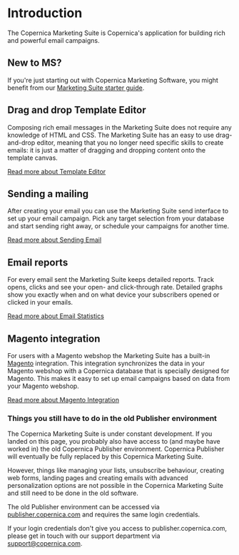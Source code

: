 # Introduction

The Copernica Marketing Suite is Copernica's application for building 
rich and powerful email campaigns.

## New to MS?
If you're just starting out with Copernica Marketing Software, you might benefit from our 
[Marketing Suite starter guide](starter-guide.).

## Drag and drop Template Editor

Composing rich email messages in the Marketing Suite does not require 
any knowledge of HTML and CSS. The Marketing Suite has an easy to use 
drag-and-drop editor, meaning that you no longer need specific skills to
create emails: it is just a matter of dragging and dropping content onto
the template canvas. 

[Read more about Template Editor](template-editor/introduction)

## Sending a mailing

After creating your email you can use the Marketing Suite send interface
to set up your email campaign. Pick any target selection from your 
database and start sending right away, or schedule your campaigns for 
another time. 

[Read more about Sending Email](send-app/introduction)

## Email reports

For every email sent the Marketing Suite keeps detailed reports. Track 
opens, clicks and see your open- and click-through rate. Detailed graphs
show you exactly when and on what device your subscribers opened or 
clicked in your emails. 

[Read more about Email Statistics](statistics/introduction)

## Magento integration

For users with a Magento webshop the Marketing Suite has a built-in 
[Magento](http://magento.com) integration. This integration synchronizes
the data in your Magento webshop with a Copernica database that is 
specially designed for Magento. This makes it easy to set up email 
campaigns based on data from your Magento webshop. 

[Read more about Magento Integration](magento-integration/introduction)

### Things you still have to do in the old Publisher environment 

The Copernica Marketing Suite is under constant development. If you 
landed on this page, you probably also have access to (and maybe have 
worked in) the old Copernica Publisher environment. Copernica Publisher 
will eventually be fully replaced by this Copernica Marketing Suite.

However, things like managing your lists, unsubscribe behaviour, 
creating web forms, landing pages and creating emails with advanced 
personalization options are not possible in the Copernica Marketing 
Suite and still need to be done in the old software.

The old Publisher environment can be accessed via 
[publisher.copernica.com](https://publisher.copernica.com) and requires
the same login credentials.  

If your login credentials don't give you access to publisher.copernica.com, 
please get in touch with our support department via 
[support@copernica.com](mailto:support@copernica.com).

